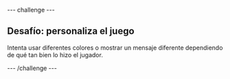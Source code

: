 --- challenge ---

## Desafío: personaliza el juego

Intenta usar diferentes colores o mostrar un mensaje diferente dependiendo de qué tan bien lo hizo el jugador.

--- /challenge ---
